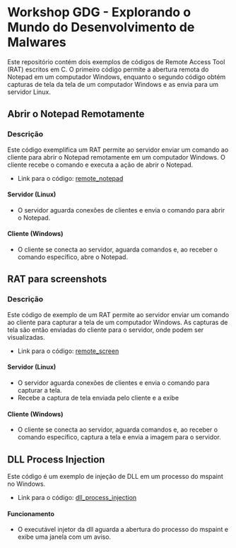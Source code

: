 # Workshop GDG - Explorando o Mundo do Desenvolvimento de Malwares

Este repositório contém dois exemplos de códigos de Remote Access Tool (RAT) escritos em C. O primeiro código permite a abertura remota do Notepad em um computador Windows, enquanto o segundo código obtém capturas de tela da tela de um computador Windows e as envia para um servidor Linux.

## Abrir o Notepad Remotamente

### Descrição

Este código exemplifica um RAT permite ao servidor enviar um comando ao cliente para abrir o Notepad remotamente em um computador Windows. O cliente recebe o comando e executa a ação de abrir o Notepad.

- Link para o código: [remote_notepad](remote_notepad)

#### Servidor (Linux)
- O servidor aguarda conexões de clientes e envia o comando para abrir o Notepad.
#### Cliente (Windows)
- O cliente se conecta ao servidor, aguarda comandos e, ao receber o comando específico, abre o Notepad.

## RAT para screenshots

### Descrição

Este código de exemplo de um RAT permite ao servidor enviar um comando ao cliente para capturar a tela de um computador Windows. As capturas de tela são então enviadas do cliente para o servidor, onde podem ser visualizadas.

- Link para o código: [remote_screen](remote_screen)

#### Servidor (Linux)
- O servidor aguarda conexões de clientes e envia o comando para capturar a tela.
- Recebe a captura de tela enviada pelo cliente e a exibe 
#### Cliente (Windows)
- O cliente se conecta ao servidor, aguarda comandos e, ao receber o comando específico, captura a tela e envia a imagem para o servidor.

## DLL Process Injection

Este código é um exemplo de injeção de DLL em um processo do mspaint no Windows.

- Link para o código: [dll_process_injection](dll_process_injection)

#### Funcionamento
- O executável injetor da dll aguarda a abertura do processo do mspaint e exibe uma janela com um aviso.

